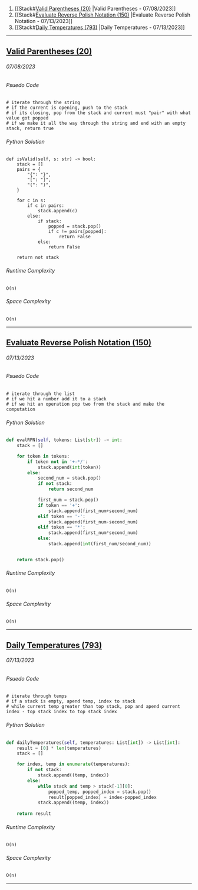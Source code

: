 1. [[Stack#[Valid Parentheses (20)](https://leetcode.com/problems/valid-parentheses/description/) |Valid Parentheses - 07/08/2023]]
2. [[Stack#[Evaluate Reverse Polish Notation (150)](https://leetcode.com/problems/evaluate-reverse-polish-notation/description/) |Evaluate Reverse Polish Notation - 07/13/2023]]
3. [[Stack#[Daily Temperatures (793)](https://leetcode.com/problems/daily-temperatures/description/) |Daily Temperatures - 07/13/2023]]



---
## [Valid Parentheses (20)](https://leetcode.com/problems/valid-parentheses/description/)
###### *07/08/2023*

###### Psuedo Code
``` 
# iterate through the string
# if the current is opening, push to the stack
# if its closing, pop from the stack and current must "pair" with what value got popped
# if we make it all the way through the string and end with an empty stack, return true
```

###### Python Solution
```
def isValid(self, s: str) -> bool:
	stack = []
	pairs = {
		"{": "}",
		"[": "]",
		"(": ")",
	}

	for c in s: 
		if c in pairs:
			stack.append(c)
		else:
			if stack:
				popped = stack.pop()
				if c != pairs[popped]:
					return False
			else:
				return False

	return not stack
```

###### Runtime Complexity
```
O(n)
```

###### Space Complexity
```
O(n)
```

---
## [Evaluate Reverse Polish Notation (150)](https://leetcode.com/problems/evaluate-reverse-polish-notation/description/)
###### *07/13/2023*

###### Psuedo Code
``` 
# iterate through the list
# if we hit a number add it to a stack
# if we hit an operation pop two from the stack and make the computation
```

###### Python Solution
```python
def evalRPN(self, tokens: List[str]) -> int:
	stack = []

	for token in tokens:
		if token not in '+-*/':
			stack.append(int(token))
		else:
			second_num = stack.pop()
			if not stack:
				return second_num

			first_num = stack.pop()
			if token == '+':
				stack.append(first_num+second_num)
			elif token == '-':
				stack.append(first_num-second_num)
			elif token == '*':
				stack.append(first_num*second_num)
			else:
				stack.append(int(first_num/second_num))


	return stack.pop()
```

###### Runtime Complexity
```
O(n)
```

###### Space Complexity
```
O(n)
```

---
## [Daily Temperatures (793)](https://leetcode.com/problems/daily-temperatures/description/) 
###### *07/13/2023*

###### Psuedo Code
``` 
# iterate through temps
# if a stack is empty, apend temp, index to stack
# while current temp greater than top stack, pop and apend current index - top stack index to top stack index
```

###### Python Solution
```python
def dailyTemperatures(self, temperatures: List[int]) -> List[int]:
	result = [0] * len(temperatures)
	stack = []

	for index, temp in enumerate(temperatures):
		if not stack:
			stack.append((temp, index))
		else:
			while stack and temp > stack[-1][0]:
				popped_temp, popped_index = stack.pop()
				result[popped_index] = index-popped_index
			stack.append((temp, index))
			
	return result
```

###### Runtime Complexity
```
O(n)
```

###### Space Complexity
```
O(n)
```

---